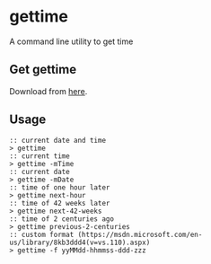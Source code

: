 # gettime
A command line utility to get time

## Get gettime
Download from [here](https://github.com/hillin/gettime/releases).

## Usage
```batch
:: current date and time
> gettime
:: current time
> gettime -mTime
:: current date
> gettime -mDate
:: time of one hour later
> gettime next-hour
:: time of 42 weeks later
> gettime next-42-weeks
:: time of 2 centuries ago
> gettime previous-2-centuries
:: custom format (https://msdn.microsoft.com/en-us/library/8kb3ddd4(v=vs.110).aspx)
> gettime -f yyMMdd-hhmmss-ddd-zzz
```
